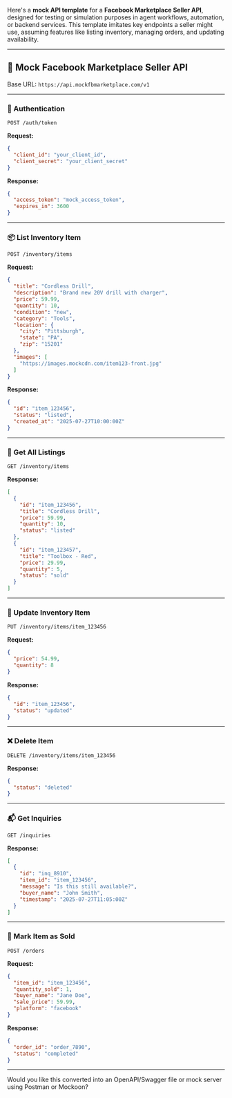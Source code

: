 Here's a **mock API template** for a **Facebook Marketplace Seller API**, designed for testing or simulation purposes in agent workflows, automation, or backend services. This template imitates key endpoints a seller might use, assuming features like listing inventory, managing orders, and updating availability.

---

## 🧪 **Mock Facebook Marketplace Seller API**

Base URL: `https://api.mockfbmarketplace.com/v1`

---

### 🔐 Authentication

```http
POST /auth/token
```

**Request:**

```json
{
  "client_id": "your_client_id",
  "client_secret": "your_client_secret"
}
```

**Response:**

```json
{
  "access_token": "mock_access_token",
  "expires_in": 3600
}
```

---

### 📦 List Inventory Item

```http
POST /inventory/items
```

**Request:**

```json
{
  "title": "Cordless Drill",
  "description": "Brand new 20V drill with charger",
  "price": 59.99,
  "quantity": 10,
  "condition": "new",
  "category": "Tools",
  "location": {
    "city": "Pittsburgh",
    "state": "PA",
    "zip": "15201"
  },
  "images": [
    "https://images.mockcdn.com/item123-front.jpg"
  ]
}
```

**Response:**

```json
{
  "id": "item_123456",
  "status": "listed",
  "created_at": "2025-07-27T10:00:00Z"
}
```

---

### 🧾 Get All Listings

```http
GET /inventory/items
```

**Response:**

```json
[
  {
    "id": "item_123456",
    "title": "Cordless Drill",
    "price": 59.99,
    "quantity": 10,
    "status": "listed"
  },
  {
    "id": "item_123457",
    "title": "Toolbox - Red",
    "price": 29.99,
    "quantity": 5,
    "status": "sold"
  }
]
```

---

### 🔄 Update Inventory Item

```http
PUT /inventory/items/item_123456
```

**Request:**

```json
{
  "price": 54.99,
  "quantity": 8
}
```

**Response:**

```json
{
  "id": "item_123456",
  "status": "updated"
}
```

---

### ❌ Delete Item

```http
DELETE /inventory/items/item_123456
```

**Response:**

```json
{
  "status": "deleted"
}
```

---

### 📬 Get Inquiries

```http
GET /inquiries
```

**Response:**

```json
[
  {
    "id": "inq_8910",
    "item_id": "item_123456",
    "message": "Is this still available?",
    "buyer_name": "John Smith",
    "timestamp": "2025-07-27T11:05:00Z"
  }
]
```

---

### 🚚 Mark Item as Sold

```http
POST /orders
```

**Request:**

```json
{
  "item_id": "item_123456",
  "quantity_sold": 1,
  "buyer_name": "Jane Doe",
  "sale_price": 59.99,
  "platform": "facebook"
}
```

**Response:**

```json
{
  "order_id": "order_7890",
  "status": "completed"
}
```

---

Would you like this converted into an OpenAPI/Swagger file or mock server using Postman or Mockoon?
